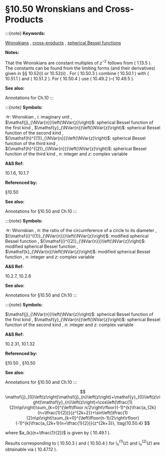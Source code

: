 # §10.50 Wronskians and Cross-Products

:::{note}
**Keywords:**

[Wronskians](http://dlmf.nist.gov/search/search?q=Wronskians) , [cross-products](http://dlmf.nist.gov/search/search?q=cross-products) , [spherical Bessel functions](http://dlmf.nist.gov/search/search?q=spherical%20Bessel%20functions)

**Notes:**

That the Wronskians are constant multiples of $z^{-2}$ follows from ( 1.13.5 ). The constants can be found from the limiting forms (and their derivatives) given in §§ 10.52(i) or 10.52(ii) . For ( 10.50.3 ) combine ( 10.50.1 ) with ( 10.51.1 ) and ( 10.51.2 ). For ( 10.50.4 ) use ( 10.49.2 )–( 10.49.5 ).

**See also:**

Annotations for Ch.10
:::

:::{note}
**Symbols:**

$\mathscr{W}$: Wronskian , $\mathrm{i}$: imaginary unit , $\mathsf{j}_{\NVar{n}}\left(\NVar{z}\right)$: spherical Bessel function of the first kind , $\mathsf{y}_{\NVar{n}}\left(\NVar{z}\right)$: spherical Bessel function of the second kind , ${\mathsf{h}^{(1)}_{\NVar{n}}}\left(\NVar{z}\right)$: spherical Bessel function of the third kind , ${\mathsf{h}^{(2)}_{\NVar{n}}}\left(\NVar{z}\right)$: spherical Bessel function of the third kind , $n$: integer and $z$: complex variable

**A&S Ref:**

10.1.6, 10.1.7

**Referenced by:**

§10.50

**See also:**

Annotations for §10.50 and Ch.10
:::

:::{note}
**Symbols:**

$\mathscr{W}$: Wronskian , $\pi$: the ratio of the circumference of a circle to its diameter , ${\mathsf{i}^{(1)}_{\NVar{n}}}\left(\NVar{z}\right)$: modified spherical Bessel function , ${\mathsf{i}^{(2)}_{\NVar{n}}}\left(\NVar{z}\right)$: modified spherical Bessel function , $\mathsf{k}_{\NVar{n}}\left(\NVar{z}\right)$: modified spherical Bessel function , $n$: integer and $z$: complex variable

**A&S Ref:**

10.2.7, 10.2.8

**See also:**

Annotations for §10.50 and Ch.10
:::

:::{note}
**Symbols:**

$\mathsf{j}_{\NVar{n}}\left(\NVar{z}\right)$: spherical Bessel function of the first kind , $\mathsf{y}_{\NVar{n}}\left(\NVar{z}\right)$: spherical Bessel function of the second kind , $n$: integer and $z$: complex variable

**A&S Ref:**

10.2.31, 10.1.32

**Referenced by:**

§10.50 , §10.50

**See also:**

Annotations for §10.50 and Ch.10
:::


<a id="E4"></a>
$$
\mathsf{j}_{0}\left(z\right)\mathsf{j}_{n}\left(z\right)+\mathsf{y}_{0}\left(z\right)\mathsf{y}_{n}\left(z\right)=\cos\left(\tfrac{1}{2}n\pi\right)\sum_{k=0}^{\left\lfloor n/2\right\rfloor}(-1)^{k}\frac{a_{2k}(n+\tfrac{1}{2})}{z^{2k+2}}+\sin\left(\tfrac{1}{2}n\pi\right)\sum_{k=0}^{\left\lfloor(n-1)/2\right\rfloor}(-1)^{k}\frac{a_{2k+1}(n+\tfrac{1}{2})}{z^{2k+3}}, \tag{10.50.4}
$$

where $a_{k}(n+\tfrac{1}{2})$ is given by ( 10.49.1 ).

Results corresponding to ( 10.50.3 ) and ( 10.50.4 ) for ${\mathsf{i}^{(1)}_{n}}\left(z\right)$ and ${\mathsf{i}^{(2)}_{n}}\left(z\right)$ are obtainable via ( 10.47.12 ).
